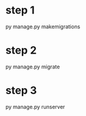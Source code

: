 # step 1
py manage.py makemigrations

# step 2
py manage.py migrate

# step 3
py manage.py runserver
